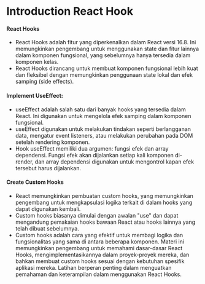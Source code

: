# Introduction React Hook

#### React Hooks
- React Hooks adalah fitur yang diperkenalkan dalam React versi 16.8. Ini memungkinkan pengembang untuk menggunakan state dan fitur lainnya dalam komponen fungsional, yang sebelumnya hanya tersedia dalam komponen kelas.
- React Hooks dirancang untuk membuat komponen fungsional lebih kuat dan fleksibel dengan memungkinkan penggunaan state lokal dan efek samping (side effects).



#### Implement UseEffect:
- useEffect adalah salah satu dari banyak hooks yang tersedia dalam React. Ini digunakan untuk mengelola efek samping dalam komponen fungsional.
- useEffect digunakan untuk melakukan tindakan seperti berlangganan data, mengatur event listeners, atau melakukan perubahan pada DOM setelah rendering komponen.
- Hook useEffect memiliki dua argumen: fungsi efek dan array dependensi. Fungsi efek akan dijalankan setiap kali komponen di-render, dan array dependensi digunakan untuk mengontrol kapan efek tersebut harus dijalankan.

#### Create Custom Hooks

- React memungkinkan pembuatan custom hooks, yang memungkinkan pengembang untuk mengkapsulasi logika terkait di dalam hooks yang dapat digunakan kembali.
- Custom hooks biasanya dimulai dengan awalan "use" dan dapat mengandung pemakaian hooks bawaan React atau hooks lainnya yang telah dibuat sebelumnya.
- Custom hooks adalah cara yang efektif untuk membagi logika dan fungsionalitas yang sama di antara beberapa komponen.
Materi ini memungkinkan pengembang untuk memahami dasar-dasar React Hooks, mengimplementasikannya dalam proyek-proyek mereka, dan bahkan membuat custom hooks sesuai dengan kebutuhan spesifik aplikasi mereka. Latihan berperan penting dalam menguatkan pemahaman dan keterampilan dalam menggunakan React Hooks.
